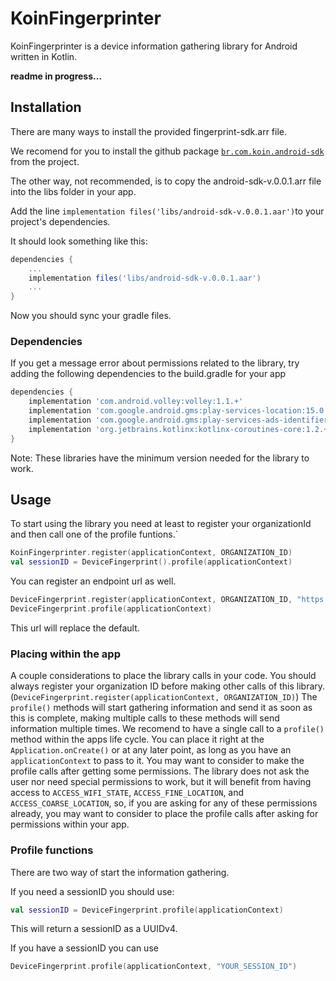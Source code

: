 # KoinFingerprinter

KoinFingerprinter is a device information gathering library for Android written in Kotlin.

**readme in progress...**

## Installation

There are many ways to install the provided fingerprint-sdk.arr file.

We recomend for you to install the github package [`br.com.koin.android-sdk`](https://github.com/koinlatam/android-sdk/packages/1914404/) from the project.

The other way, not recommended, is to copy the android-sdk-v.0.0.1.arr file into the libs folder in your app.

Add the line `implementation files('libs/android-sdk-v.0.0.1.aar')`to your project's dependencies.

It should look something like this:

```gradle
dependencies {
    ...
    implementation files('libs/android-sdk-v.0.0.1.aar')
    ...
}
```

Now you should sync your gradle files.

### Dependencies

If you get a message error about permissions related to the library, try adding the following dependencies to the build.gradle for your app

```gradle
dependencies {
    implementation 'com.android.volley:volley:1.1.+'
    implementation 'com.google.android.gms:play-services-location:15.0.+'
    implementation 'com.google.android.gms:play-services-ads-identifier:15.0.+'
    implementation 'org.jetbrains.kotlinx:kotlinx-coroutines-core:1.2.+'
}
```

Note: These libraries have the minimum version needed for the library to work.


## Usage

To start using the library you need at least to register your organizationId and then call one of the profile funtions.`

```kotlin
KoinFingerprinter.register(applicationContext, ORGANIZATION_ID)
val sessionID = DeviceFingerprint().profile(applicationContext)
```

You can register an endpoint url as well.
```kotlin
DeviceFingerprint.register(applicationContext, ORGANIZATION_ID, "https://api-sandbox.koin.com.br/fingerprint/session/mobile")
DeviceFingerprint.profile(applicationContext)
```
This url will replace the default.

### Placing within the app

A couple considerations to place the library calls in your code.
You should always register your organization ID before making other calls of this library. (`DeviceFingerprint.register(applicationContext, ORGANIZATION_ID)`)
The `profile()` methods will start gathering information and send it as soon as this is complete, making multiple calls to these methods will send information multiple times. 
We recomend to have a single call to a `profile()` method within the apps life cycle.
You can place it right at the `Application.onCreate()` or at any later point, as long as you have an `applicationContext` to pass to it.
You may want to consider to make the profile calls after getting some permissions.
The library does not ask the user nor need special permissions to work, but it will benefit from having access to 
`ACCESS_WIFI_STATE`, `ACCESS_FINE_LOCATION`, and `ACCESS_COARSE_LOCATION`, so, if you are asking for any of these permissions already, you may want to consider to place the profile calls after asking for permissions within your app.

### Profile functions

There are two way of start the information gathering.

If you need a sessionID you should use:

```kotlin
val sessionID = DeviceFingerprint.profile(applicationContext)
```

This will return a sessionID as a UUIDv4.

If you have a sessionID you can use 
```kotlin
DeviceFingerprint.profile(applicationContext, "YOUR_SESSION_ID")
```


